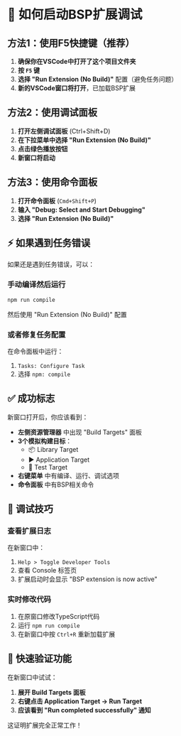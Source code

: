 # 🚀 如何启动BSP扩展调试

## 方法1：使用F5快捷键（推荐）

1. **确保你在VSCode中打开了这个项目文件夹**
2. **按 `F5` 键**
3. **选择 "Run Extension (No Build)"** 配置（避免任务问题）
4. **新的VSCode窗口将打开**，已加载BSP扩展

## 方法2：使用调试面板

1. **打开左侧调试面板** (Ctrl+Shift+D)
2. **在下拉菜单中选择 "Run Extension (No Build)"**
3. **点击绿色播放按钮**
4. **新窗口将启动**

## 方法3：使用命令面板

1. **打开命令面板** (`Cmd+Shift+P`)
2. **输入 "Debug: Select and Start Debugging"**
3. **选择 "Run Extension (No Build)"**

## ⚡ 如果遇到任务错误

如果还是遇到任务错误，可以：

### 手动编译然后运行
```bash
npm run compile
```
然后使用 "Run Extension (No Build)" 配置

### 或者修复任务配置
在命令面板中运行：
1. `Tasks: Configure Task`
2. 选择 `npm: compile`

## ✅ 成功标志

新窗口打开后，你应该看到：

- **左侧资源管理器** 中出现 "Build Targets" 面板
- **3个模拟构建目标**：
  - 📦 Library Target
  - ▶️ Application Target  
  - 🧪 Test Target
- **右键菜单** 中有编译、运行、调试选项
- **命令面板** 中有BSP相关命令

## 🔧 调试技巧

### 查看扩展日志
在新窗口中：
1. `Help > Toggle Developer Tools`
2. 查看 Console 标签页
3. 扩展启动时会显示 "BSP extension is now active"

### 实时修改代码
1. 在原窗口修改TypeScript代码
2. 运行 `npm run compile`
3. 在新窗口中按 `Ctrl+R` 重新加载扩展

## 🎯 快速验证功能

在新窗口中试试：
1. **展开 Build Targets 面板**
2. **右键点击 Application Target → Run Target**
3. **应该看到 "Run completed successfully" 通知**

这证明扩展完全正常工作！
